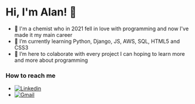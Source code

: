 # Hi, I'm Alan! 👋

- 👀 I'm a chemist who in 2021 fell in love with programming and now I've made it my main career
- 🌱 I’m currently learning Python, Django, JS, AWS, SQL, HTML5 and CSS3
- 💞️ I’m here to colaborate with every project I can hoping to learn more and more about programming

### How to reach me
- [![Linkedin](https://img.shields.io/badge/LinkedIn-0077B5?style=for-the-badge&logo=linkedin&logoColor=white)](https://www.linkedin.com/in/alan-martins-ferreira/)
- [![Gmail](https://img.shields.io/badge/Gmail-D14836?style=for-the-badge&logo=gmail&logoColor=white)](mailto:alanmf.pro@gmail.com)


<!---
VenPoisen/VenPoisen is a ✨ special ✨ repository because its `README.md` (this file) appears on your GitHub profile.
You can click the Preview link to take a look at your changes.
--->
